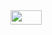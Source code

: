 <img src="/tex/11d117aea8b3a1ffe5d06bcfa10c9e62.svg?invert_in_darkmode&sanitize=true" align="middle" width="49.93174559999999pt" height="22.831056599999986pt"/>
